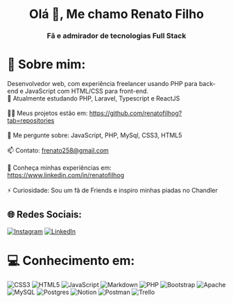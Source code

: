 <h1 align="center">Olá 👋, Me chamo Renato Filho</h1>
<h3 align="center">Fã e admirador de tecnologias Full Stack</h3>

# 💫 Sobre mim:
Desenvolvedor web, com experiência freelancer usando PHP para back-end e JavaScript com HTML/CSS para front-end. <br>
🌱 Atualmente estudando PHP, Laravel, Typescript e ReactJS <br><br>👨‍💻 Meus projetos estão em: https://github.com/renatofilhog?tab=repositories<br><br>💬 Me pergunte sobre: JavaScript, PHP, MySql, CSS3, HTML5<br><br>📫 Contato: frenato258@gmail.com<br><br>📄 Conheça minhas experiências em: https://www.linkedin.com/in/renatofilhog<br><br>⚡ Curiosidade: Sou um fã de Friends e inspiro minhas piadas no Chandler


## 🌐 Redes Sociais:
[![Instagram](https://img.shields.io/badge/Instagram-%23E4405F.svg?logo=Instagram&logoColor=white)](https://instagram.com/renatofilhof) [![LinkedIn](https://img.shields.io/badge/LinkedIn-%230077B5.svg?logo=linkedin&logoColor=white)](https://linkedin.com/in/renatofilhog) 

# 💻 Conhecimento em:
![CSS3](https://img.shields.io/badge/css3-%231572B6.svg?style=for-the-badge&logo=css3&logoColor=white) ![HTML5](https://img.shields.io/badge/html5-%23E34F26.svg?style=for-the-badge&logo=html5&logoColor=white) ![JavaScript](https://img.shields.io/badge/javascript-%23323330.svg?style=for-the-badge&logo=javascript&logoColor=%23F7DF1E) ![Markdown](https://img.shields.io/badge/markdown-%23000000.svg?style=for-the-badge&logo=markdown&logoColor=white) ![PHP](https://img.shields.io/badge/php-%23777BB4.svg?style=for-the-badge&logo=php&logoColor=white) ![Bootstrap](https://img.shields.io/badge/bootstrap-%23563D7C.svg?style=for-the-badge&logo=bootstrap&logoColor=white) ![Apache](https://img.shields.io/badge/apache-%23D42029.svg?style=for-the-badge&logo=apache&logoColor=white) ![MySQL](https://img.shields.io/badge/mysql-%2300f.svg?style=for-the-badge&logo=mysql&logoColor=white) ![Postgres](https://img.shields.io/badge/postgres-%23316192.svg?style=for-the-badge&logo=postgresql&logoColor=white) ![Notion](https://img.shields.io/badge/Notion-%23000000.svg?style=for-the-badge&logo=notion&logoColor=white) ![Postman](https://img.shields.io/badge/Postman-FF6C37?style=for-the-badge&logo=postman&logoColor=white) ![Trello](https://img.shields.io/badge/Trello-%23026AA7.svg?style=for-the-badge&logo=Trello&logoColor=white)
